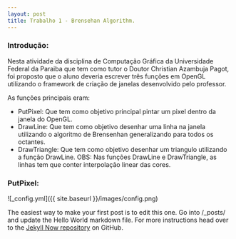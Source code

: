 ```yaml
---
layout: post
title: Trabalho 1 - Brensehan Algorithm.
---
```


### Introdução:

Nesta atividade da disciplina de Computação Gráfica da Universidade Federal da Paraiba que tem como tutor o Doutor Christian Azambuja Pagot, foi proposto que o aluno deveria escrever três funções em OpenGL utilizando o framework de criação de janelas desenvolvido pelo professor.

As funções principais eram: 
* PutPixel: Que tem como objetivo principal pintar um pixel dentro da janela do OpenGL.
* DrawLine: Que tem como objetivo desenhar uma linha na janela utilizando o algoritmo de Brensenhan generalizando para todos os octantes.
* DrawTriangle: Que tem como objetivo desenhar um triangulo utilizando a função DrawLine.
OBS: Nas funções DrawLine e DrawTriangle, as linhas tem que conter interpolação linear das cores.

### PutPixel:



![_config.yml]({{ site.baseurl }}/images/config.png)

The easiest way to make your first post is to edit this one. Go into /_posts/ and update the Hello World markdown file. For more instructions head over to the [Jekyll Now repository](https://github.com/barryclark/jekyll-now) on GitHub.
